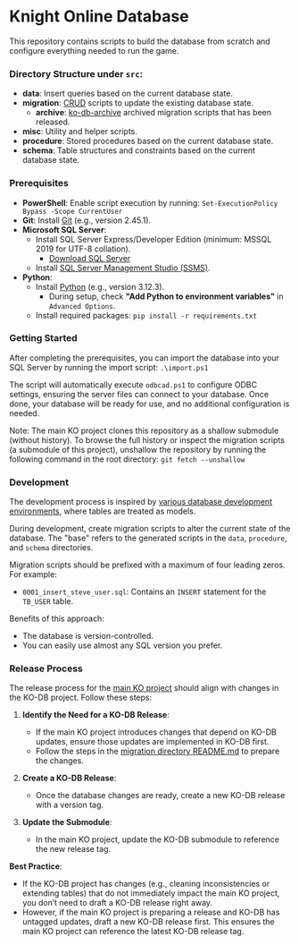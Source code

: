 # Knight Online Database

This repository contains scripts to build the database from scratch and configure everything needed to run the game.

### Directory Structure under `src`:

- **data**: Insert queries based on the current database state.
- **migration**: [CRUD](https://en.wikipedia.org/wiki/Create,_read,_update_and_delete) scripts to update the existing database state.
  - **archive**: [ko-db-archive](https://github.com/ko4life-net/ko-db-archive) archived migration scripts that has been released.
- **misc**: Utility and helper scripts.
- **procedure**: Stored procedures based on the current database state.
- **schema**: Table structures and constraints based on the current database state.


### Prerequisites

- **PowerShell**: Enable script execution by running: `Set-ExecutionPolicy Bypass -Scope CurrentUser`
- **Git**: Install [Git](https://git-scm.com/download/win) (e.g., version 2.45.1).
- **Microsoft SQL Server**:
  - Install SQL Server Express/Developer Edition (minimum: MSSQL 2019 for UTF-8 collation).
    - [Download SQL Server](https://www.microsoft.com/en-us/sql-server/sql-server-downloads)
  - Install [SQL Server Management Studio (SSMS)](https://learn.microsoft.com/en-us/sql/ssms/download-sql-server-management-studio-ssms).
- **Python**:
  - Install [Python](https://www.python.org/downloads/) (e.g., version 3.12.3).
    - During setup, check **"Add Python to environment variables"** in `Advanced Options`.
  - Install required packages: `pip install -r requirements.txt`


### Getting Started

After completing the prerequisites, you can import the database into your SQL Server by running the import script: `.\import.ps1`

The script will automatically execute `odbcad.ps1` to configure ODBC settings, ensuring the server files can connect to your database. Once done, your database will be ready for use, and no additional configuration is needed.

Note: The main KO project clones this repository as a shallow submodule (without history). To browse the full history or inspect the migration scripts (a submodule of this project), unshallow the repository by running the following command in the root directory: `git fetch --unshallow`

### Development

The development process is inspired by [various database development environments](https://docs.djangoproject.com/en/4.0/topics/migrations/), where tables are treated as models.

During development, create migration scripts to alter the current state of the database. The "base" refers to the generated scripts in the `data`, `procedure`, and `schema` directories.

Migration scripts should be prefixed with a maximum of four leading zeros. For example:
- `0001_insert_steve_user.sql`: Contains an `INSERT` statement for the `TB_USER` table.

Benefits of this approach:
- The database is version-controlled.
- You can easily use almost any SQL version you prefer.


### Release Process

The release process for the [main KO project](https://github.com/ko4life-net/ko) should align with changes in the KO-DB project. Follow these steps:

1. **Identify the Need for a KO-DB Release**:
   - If the main KO project introduces changes that depend on KO-DB updates, ensure those updates are implemented in KO-DB first.
   - Follow the steps in the [migration directory README.md](/src/migration/README.md) to prepare the changes.

2. **Create a KO-DB Release**:
   - Once the database changes are ready, create a new KO-DB release with a version tag.

3. **Update the Submodule**:
   - In the main KO project, update the KO-DB submodule to reference the new release tag.

**Best Practice**:
- If the KO-DB project has changes (e.g., cleaning inconsistencies or extending tables) that do not immediately impact the main KO project, you don’t need to draft a KO-DB release right away.
- However, if the main KO project is preparing a release and KO-DB has untagged updates, draft a new KO-DB release first. This ensures the main KO project can reference the latest KO-DB release tag.
